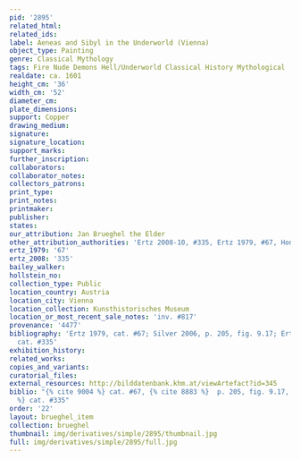 ```yaml
---
pid: '2895'
related_html: 
related_ids: 
label: Aeneas and Sibyl in the Underworld (Vienna)
object_type: Painting
genre: Classical Mythology
tags: Fire Nude Demons Hell/Underworld Classical History Mythological
realdate: ca. 1601
height_cm: '36'
width_cm: '52'
diameter_cm: 
plate_dimensions: 
support: Copper
drawing_medium: 
signature: 
signature_location: 
support_marks: 
further_inscription: 
collaborators: 
collaborator_notes: 
collectors_patrons: 
print_type: 
print_notes: 
printmaker: 
publisher: 
states: 
our_attribution: Jan Brueghel the Elder
other_attribution_authorities: 'Ertz 2008-10, #335, Ertz 1979, #67, Honig database'
ertz_1979: '67'
ertz_2008: '335'
bailey_walker: 
hollstein_no: 
collection_type: Public
location_country: Austria
location_city: Vienna
location_collection: Kunsthistorisches Museum
location_or_most_recent_sale_notes: 'inv. #817'
provenance: '4477'
bibliography: 'Ertz 1979, cat. #67; Silver 2006, p. 205, fig. 9.17; Ertz 2008-10,
  cat. #335'
exhibition_history: 
related_works: 
copies_and_variants: 
curatorial_files: 
external_resources: http://bilddatenbank.khm.at/viewArtefact?id=345
biblio: "{% cite 9004 %} cat. #67, {% cite 8883 %}  p. 205, fig. 9.17, {% cite 8900
  %} cat. #335"
order: '22'
layout: brueghel_item
collection: brueghel
thumbnail: img/derivatives/simple/2895/thumbnail.jpg
full: img/derivatives/simple/2895/full.jpg
---
```

